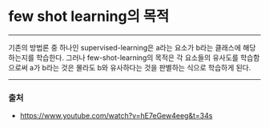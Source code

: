 # few shot learning의 목적
-----
기존의 방법론 중 하나인 supervised-learning은 a라는 요소가 b라는 클래스에 해당하는지를 학습한다. 그러나 few-shot-learning의 목적은 각 요소들의 유사도를 학습함으로써 a가 b라는 것은 몰라도 b와 유사하다는 것을 판별하는 식으로 학습하게 된다.

---
### 출처
* <https://www.youtube.com/watch?v=hE7eGew4eeg&t=34s>